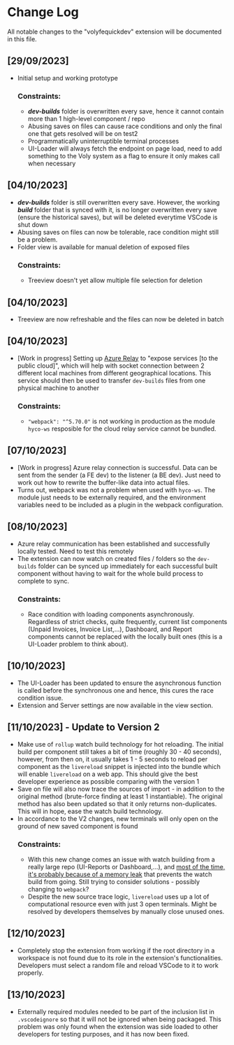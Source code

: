# Change Log

All notable changes to the "volyfequickdev" extension will be documented in this file.

## [29/09/2023]

- Initial setup and working prototype<br />
  ### Constraints:
    - <b><i>dev-builds</i></b> folder is overwritten every save, hence it cannot contain more than 1 high-level component / repo
    - Abusing saves on files can cause race conditions and only the final one that gets resolved will be on test2
    - Programmatically uninterruptible terminal processes
    - UI-Loader will always fetch the endpoint on page load, need to add something to the Voly system as a flag to ensure it only makes call when necessary
## [04/10/2023]
- <b><i>dev-builds</i></b> folder is still overwritten every save. However, the working <b><i>build</i></b> folder that is synced with it, is no longer overwritten every save (ensure the historical saves), but will be deleted everytime VSCode is shut down
- Abusing saves on files can now be tolerable, race condition might still be a problem.
- Folder view is available for manual deletion of exposed files<br />
  ### Constraints:
    - Treeview doesn't yet allow multiple file selection for deletion
## [04/10/2023]
- Treeview are now refreshable and the files can now be deleted in batch
## [04/10/2023]
- [Work in progress] Setting up [Azure Relay](https://learn.microsoft.com/en-us/azure/azure-relay/relay-what-is-it) to "expose services [to the public cloud]", which will help with socket connection between 2 different local machines from different geographical locations. This service should then be used to transfer ```dev-builds``` files from one physical machine to another<br />
  ### Constraints:
    - ```"webpack": "^5.70.0"``` is not working in production as the module ```hyco-ws``` resposible for the cloud relay service cannot be bundled.
## [07/10/2023]
- [Work in progress] Azure relay connection is successful. Data can be sent from the sender (a FE dev) to the listener (a BE dev). Just need to work out how to rewrite the buffer-like data into actual files.
- Turns out, webpack was not a problem when used with ```hyco-ws```. The module just needs to be externally required, and the environment variables need to be included as a plugin in the webpack configuration.
## [08/10/2023]
- Azure relay communication has been established and successfully locally tested. Need to test this remotely
- The extension can now watch on created files / folders so the ```dev-builds``` folder can be synced up immediately for each successful built component without having to wait for the whole build process to complete to sync.<br />
  ### Constraints:
    - Race condition with loading components asynchronously. Regardless of strict checks, quite frequently, current list components (Unpaid Invoices, Invoice List,...), Dashboard, and Report components cannot be replaced with the locally built ones (this is a UI-Loader problem to think about).
## [10/10/2023]
- The UI-Loader has been updated to ensure the asynchronous function is called before the synchronous one and hence, this cures the race condition issue.
- Extension and Server settings are now available in the view section.
## [11/10/2023] - Update to Version 2
- Make use of ```rollup``` watch build technology for hot reloading. The initial build per component still takes a bit of time (roughly 30 - 40 seconds), however, from then on, it usually takes 1 - 5 seconds to reload per component as the ```livereload``` snippet is injected into the bundle which will enable ```livereload``` on a web app. This should give the best developer experience as possible comparing with the version 1
- Save on file will also now trace the sources of import - in addition to the original method (brute-force finding at least 1 instantiable). The original method has also been updated so that it only returns non-duplicates. This will in hope, ease the watch build technology.
- In accordance to the V2 changes, new terminals will only open on the ground of new saved component is found<br />
  ### Constraints:
    - With this new change comes an issue with watch building from a really large repo (UI-Reports or Dashboard,...), and [most of the time, it's probably because of a memory leak](https://stackoverflow.com/questions/53230823/fatal-error-ineffective-mark-compacts-near-heap-limit-allocation-failed-javas) that prevents the watch build from going. Still trying to consider solutions - possibly changing to ```webpack```?
    - Despite the new source trace logic, ```livereload``` uses up a lot of computational resource even with just 3 open terminals. Might be resolved by developers themselves by manually close unused ones.
## [12/10/2023]
- Completely stop the extension from working if the root directory in a workspace is not found due to its role in the extension's functionalities. Developers must select a random file and reload VSCode to it to work properly.
## [13/10/2023]
- Externally required modules needed to be part of the inclusion list in ```.vscodeignore``` so that it will not be ignored when being packaged. This problem was only found when the extension was side loaded to other developers for testing purposes, and it has now been fixed.
<br />

